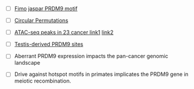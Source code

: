 
 - [ ] [Fimo](http://meme-suite.org/doc/fimo.html) [jaspar PRDM9 motif](http://jaspar.genereg.net/matrix/UN0260.1/)
 - [ ] [Circular Permutations](https://www.ncbi.nlm.nih.gov/pmc/articles/PMC4708104/)
 - [ ] [ATAC-seq peaks in 23 cancer link1](https://xenabrowser.net/datapages/?cohort=GDC%20Pan-Cancer%20(PANCAN)&removeHub=https%3A%2F%2Fxena.treehouse.gi.ucsc.edu%3A443) [link2](https://gdc.cancer.gov/about-data/publications/ATACseq-AWG)  
 - [ ] [Testis-derived PRDM9 sites](https://www.ncbi.nlm.nih.gov/geo/query/acc.cgi?acc=GSE59836)
 - [ ] Aberrant PRDM9 expression impacts the pan-cancer genomic landscape
 
 - [ ] Drive against hotspot motifs in primates implicates the PRDM9 gene in meiotic recombination.

 
<!--stackedit_data:
eyJoaXN0b3J5IjpbLTEwMDY4Njg4MjUsMjA5OTM4MjM1OSwxNj
g5NzU0OTA5LDY5NzM0ODgyNiwtMjEyMzU0NDIwLC0xNjkzNjIx
NThdfQ==
-->